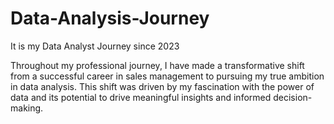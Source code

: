 # Data-Analysis-Journey
It is my Data Analyst Journey since 2023

Throughout my professional journey, I have made a transformative shift from a successful career in sales management to pursuing my true ambition in data analysis. This shift was driven by my fascination with the power of data and its potential to drive meaningful insights and informed decision-making. 
